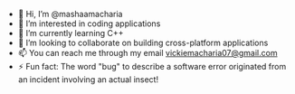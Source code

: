- 👋 Hi, I’m @mashaamacharia
- 👀 I’m interested in coding applications 
- 🌱 I’m currently learning C++
- 💞️ I’m looking to collaborate on building cross-platform applications
- 📫 You can reach me through my email vickiemacharia07@gmail.com
- ⚡ Fun fact: The word "bug" to describe a software error originated from an incident involving an actual insect!

<!---
mashaamacharia/mashaamacharia is a ✨ special ✨ repository because its `README.md` (this file) appears on your GitHub profile.
You can click the Preview link to take a look at your changes.
--->

